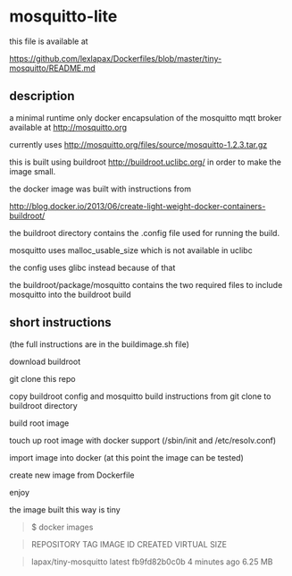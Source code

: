 mosquitto-lite
==============

this file is available at

https://github.com/lexlapax/Dockerfiles/blob/master/tiny-mosquitto/README.md


description
-----------
a minimal runtime only docker encapsulation of the mosquitto mqtt broker available at  http://mosquitto.org

currently uses http://mosquitto.org/files/source/mosquitto-1.2.3.tar.gz

this is built using buildroot http://buildroot.uclibc.org/ in order to make the image small.

the docker image was built with instructions from 

http://blog.docker.io/2013/06/create-light-weight-docker-containers-buildroot/

the buildroot directory contains the .config file used for running the build.

mosquitto uses malloc_usable_size which is not available in uclibc

the config uses glibc instead because of that

the buildroot/package/mosquitto contains the two required files to include mosquitto into the buildroot build


short instructions 
------------------
(the full instructions are in the buildimage.sh file)

download buildroot 

git clone this repo

copy buildroot config and mosquitto build instructions from git clone to buildroot directory

build root image

touch up root image with docker support (/sbin/init and /etc/resolv.conf)

import image into docker (at this point the image can be tested)

create new image from Dockerfile

enjoy


the image built this way is tiny


> $ docker images

> REPOSITORY              TAG                 IMAGE ID            CREATED             VIRTUAL SIZE

> lapax/tiny-mosquitto      latest              fb9fd82b0c0b        4 minutes ago       6.25 MB